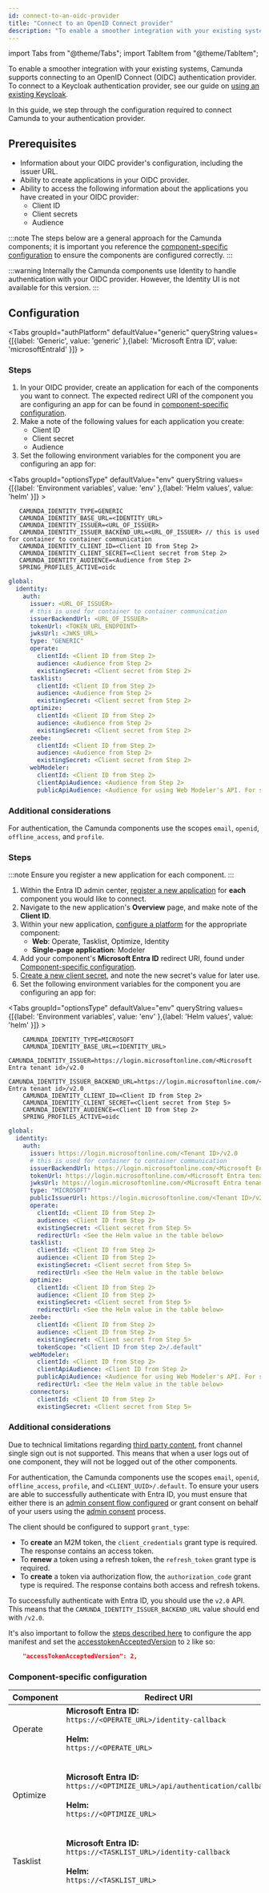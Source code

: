 ```yaml
---
id: connect-to-an-oidc-provider
title: "Connect to an OpenID Connect provider"
description: "To enable a smoother integration with your existing systems, connect to an OpenID Connect provider"
---
```


import Tabs from "@theme/Tabs";
import TabItem from "@theme/TabItem";

To enable a smoother integration with your existing systems, Camunda supports connecting to an OpenID Connect (OIDC) authentication provider. To connect to a Keycloak authentication provider, see our guide on [using an existing Keycloak](using-existing-keycloak.md).

In this guide, we step through the configuration required to connect Camunda to your authentication provider.

## Prerequisites

- Information about your OIDC provider's configuration, including the issuer URL.
- Ability to create applications in your OIDC provider.
- Ability to access the following information about the applications you have created in your OIDC provider:
  - Client ID
  - Client secrets
  - Audience

:::note
The steps below are a general approach for the Camunda components; it is important you reference the [component-specific
configuration](#component-specific-configuration) to ensure the components are configured correctly.
:::

:::warning
Internally the Camunda components use Identity to handle authentication with your OIDC provider. However, the Identity
UI is not available for this version.
:::

## Configuration

<Tabs groupId="authPlatform" defaultValue="generic" queryString values={[{label: 'Generic', value: 'generic' },{label: 'Microsoft Entra ID', value: 'microsoftEntraId' }]} >
<TabItem value="generic">

<h3>Steps</h3>

1. In your OIDC provider, create an application for each of the components you want to connect. The expected redirect URI of the component you are configuring an app for can be found in [component-specific configuration](#component-specific-configuration).
2. Make a note of the following values for each application you create:
   - Client ID
   - Client secret
   - Audience
3. Set the following environment variables for the component you are configuring an app for:

<Tabs groupId="optionsType" defaultValue="env" queryString values={[{label: 'Environment variables', value: 'env' },{label: 'Helm values', value: 'helm' }]} >
<TabItem value="env">

```
   CAMUNDA_IDENTITY_TYPE=GENERIC
   CAMUNDA_IDENTITY_BASE_URL=<IDENTITY_URL>
   CAMUNDA_IDENTITY_ISSUER=<URL_OF_ISSUER>
   CAMUNDA_IDENTITY_ISSUER_BACKEND_URL=<URL_OF_ISSUER> // this is used for container to container communication
   CAMUNDA_IDENTITY_CLIENT_ID=<Client ID from Step 2>
   CAMUNDA_IDENTITY_CLIENT_SECRET=<Client secret from Step 2>
   CAMUNDA_IDENTITY_AUDIENCE=<Audience from Step 2>
   SPRING_PROFILES_ACTIVE=oidc
```

</TabItem>
<TabItem value="helm">

```yaml
global:
  identity:
    auth:
      issuer: <URL_OF_ISSUER>
      # this is used for container to container communication
      issuerBackendUrl: <URL_OF_ISSUER>
      tokenUrl: <TOKEN_URL_ENDPOINT>
      jwksUrl: <JWKS_URL>
      type: "GENERIC"
      operate:
        clientId: <Client ID from Step 2>
        audience: <Audience from Step 2>
        existingSecret: <Client secret from Step 2>
      tasklist:
        clientId: <Client ID from Step 2>
        audience: <Audience from Step 2>
        existingSecret: <Client secret from Step 2>
      optimize:
        clientId: <Client ID from Step 2>
        audience: <Audience from Step 2>
        existingSecret: <Client secret from Step 2>
      zeebe:
        clientId: <Client ID from Step 2>
        audience: <Audience from Step 2>
        existingSecret: <Client secret from Step 2>
      webModeler:
        clientId: <Client ID from Step 2>
        clientApiAudience: <Audience from Step 2>
        publicApiAudience: <Audience for using Web Modeler's API. For security reasons, use a different value than for clientApiAudience>
```

</TabItem>
</Tabs>

<h3>Additional considerations</h3>

For authentication, the Camunda components use the scopes `email`, `openid`, `offline_access`, and `profile`.

</TabItem>
<TabItem value="microsoftEntraId">

<h3>Steps</h3>

:::note
Ensure you register a new application for each component.
:::

1. Within the Entra ID admin center, [register a new application](https://learn.microsoft.com/en-us/entra/identity-platform/quickstart-register-app) for **each** component you would like to connect.
2. Navigate to the new application's **Overview** page, and make note of the **Client ID**.
3. Within your new application, [configure a platform](https://learn.microsoft.com/en-gb/entra/identity-platform/quickstart-register-app#configure-platform-settings) for the appropriate component:
   - **Web**: Operate, Tasklist, Optimize, Identity
   - **Single-page application**: Modeler
4. Add your component's **Microsoft Entra ID** redirect URI, found under [Component-specific configuration](#component-specific-configuration).
5. [Create a new client secret](https://learn.microsoft.com/en-gb/entra/identity-platform/quickstart-register-app?tabs=client-secret#add-credentials), and note the new secret's value for later use.
6. Set the following environment variables for the component you are configuring an app for:

<Tabs groupId="optionsType" defaultValue="env" queryString values={[{label: 'Environment variables', value: 'env' },{label: 'Helm values', value: 'helm' }]} >
<TabItem value="env">

```
    CAMUNDA_IDENTITY_TYPE=MICROSOFT
    CAMUNDA_IDENTITY_BASE_URL=<IDENTITY_URL>
    CAMUNDA_IDENTITY_ISSUER=https://login.microsoftonline.com/<Microsoft Entra tenant id>/v2.0
    CAMUNDA_IDENTITY_ISSUER_BACKEND_URL=https://login.microsoftonline.com/<Microsoft Entra tenant id>/v2.0
    CAMUNDA_IDENTITY_CLIENT_ID=<Client ID from Step 2>
    CAMUNDA_IDENTITY_CLIENT_SECRET=<Client secret from Step 5>
    CAMUNDA_IDENTITY_AUDIENCE=<Client ID from Step 2>
    SPRING_PROFILES_ACTIVE=oidc
```

</TabItem>
<TabItem value="helm">

```yaml
global:
  identity:
    auth:
      issuer: https://login.microsoftonline.com/<Tenant ID>/v2.0
      # this is used for container to container communication
      issuerBackendUrl: https://login.microsoftonline.com/<Microsoft Entra tenant id>/v2.0
      tokenUrl: https://login.microsoftonline.com/<Microsoft Entra tenant id>/oauth2/v2.0/token
      jwksUrl: https://login.microsoftonline.com/<Microsoft Entra tenant id>/discovery/v2.0/keys
      type: "MICROSOFT"
      publicIssuerUrl: https://login.microsoftonline.com/<Tenant ID>/v2.0
      operate:
        clientId: <Client ID from Step 2>
        audience: <Client ID from Step 2>
        existingSecret: <Client secret from Step 5>
        redirectUrl: <See the Helm value in the table below>
      tasklist:
        clientId: <Client ID from Step 2>
        audience: <Client ID from Step 2>
        existingSecret: <Client secret from Step 5>
        redirectUrl: <See the Helm value in the table below>
      optimize:
        clientId: <Client ID from Step 2>
        audience: <Client ID from Step 2>
        existingSecret: <Client secret from Step 5>
        redirectUrl: <See the Helm value in the table below>
      zeebe:
        clientId: <Client ID from Step 2>
        audience: <Client ID from Step 2>
        existingSecret: <Client secret from Step 5>
        tokenScope: "<Client ID from Step 2>/.default"
      webModeler:
        clientId: <Client ID from Step 2>
        clientApiAudience: <Client ID from Step 2>
        publicApiAudience: <Audience for using Web Modeler's API. For security reasons, use a different value than for clientApiAudience>
        redirectUrl: <See the Helm value in the table below>
      connectors:
        clientId: <Client ID from Step 2>
        existingSecret: <Client secret from Step 5>
```

</TabItem>
</Tabs>

<h3>Additional considerations</h3>

Due to technical limitations regarding [third party content](https://openid.net/specs/openid-connect-frontchannel-1_0.html#ThirdPartyContent),
front channel single sign out is not supported. This means that when a user logs out of one component, they will not be logged out of the other components.

For authentication, the Camunda components use the scopes `email`, `openid`, `offline_access`, `profile`,
and `<CLIENT_UUID>/.default`. To ensure your users are able to successfully authenticate with Entra ID, you must
ensure that either there is
an [admin consent flow configured](https://learn.microsoft.com/en-us/entra/identity/enterprise-apps/configure-admin-consent-workflow)
or grant consent on behalf of your users using
the [admin consent](https://learn.microsoft.com/en-gb/entra/identity/enterprise-apps/user-admin-consent-overview#admin-consent)
process.

The client should be configured to support `grant_type`:

- To **create** an M2M token, the `client_credentials` grant type is required. The response contains an access token.
- To **renew** a token using a refresh token, the `refresh_token` grant type is required.
- To **create** a token via authorization flow, the `authorization_code` grant type is required. The response contains both access and refresh tokens.

To successfully authenticate with Entra ID, you should use the `v2.0` API. This means that
the `CAMUNDA_IDENTITY_ISSUER_BACKEND_URL` value should end with `/v2.0`.

It's also important to follow the [steps described here](https://learn.microsoft.com/en-us/entra/identity-platform/reference-app-manifest#configure-the-app-manifest) to configure the app manifest and set the [accesstokenAcceptedVersion](https://learn.microsoft.com/en-us/entra/identity-platform/reference-app-manifest#accesstokenacceptedversion-attribute) to `2` like so:

```json
	"accessTokenAcceptedVersion": 2,
```

</TabItem>
</Tabs>

### Component-specific configuration

| Component   | Redirect URI                                                                                                                         | Notes                                                                                                                                                                                                                                                                                                                                                                                                                                                                                                                                                                                                                                                                                                                                                                                                                                                                                                                                                                                                                                                                       |
| ----------- | ------------------------------------------------------------------------------------------------------------------------------------ | --------------------------------------------------------------------------------------------------------------------------------------------------------------------------------------------------------------------------------------------------------------------------------------------------------------------------------------------------------------------------------------------------------------------------------------------------------------------------------------------------------------------------------------------------------------------------------------------------------------------------------------------------------------------------------------------------------------------------------------------------------------------------------------------------------------------------------------------------------------------------------------------------------------------------------------------------------------------------------------------------------------------------------------------------------------------------- |
| Operate     | **Microsoft Entra ID:**<br/> `https://<OPERATE_URL>/identity-callback` <br/><br/> **Helm:**<br/> `https://<OPERATE_URL>`             |                                                                                                                                                                                                                                                                                                                                                                                                                                                                                                                                                                                                                                                                                                                                                                                                                                                                                                                                                                                                                                                                             |
| Optimize    | **Microsoft Entra ID:**<br/> `https://<OPTIMIZE_URL>/api/authentication/callback` <br/><br/> **Helm:**<br/> `https://<OPTIMIZE_URL>` | There is a fallback if you use the existing ENV vars to configure your authentication provider, if you use a custom `yaml`, you need to update your properties to match the new values in this guide.<br/><br/>When using an OIDC provider, the following features are not currently available: User permissions tab in collections, digests, `Alerts` tab in collections.                                                                                                                                                                                                                                                                                                                                                                                                                                                                                                                                                                                                                                                                                                  |
| Tasklist    | **Microsoft Entra ID:**<br/> `https://<TASKLIST_URL>/identity-callback` <br/><br/> **Helm:**<br/> `https://<TASKLIST_URL>`           |                                                                                                                                                                                                                                                                                                                                                                                                                                                                                                                                                                                                                                                                                                                                                                                                                                                                                                                                                                                                                                                                             |
| Web Modeler | **Microsoft Entra ID:**<br/> `https://<WEB_MODELER_URL>/login-callback` <br/><br/> **Helm:**<br/> `https://<WEB_MODELER_URL>`        | Web Modeler requires two clients: one for the internal API, and one for the external/public API. <br/><br/> Using a different OIDC provider than Keycloak currently disables all checks of the permissions claim both for using Web Modeler via the UI and via the public API.<br/><br/> Required configuration variables for webapp:<br/>`OAUTH2_CLIENT_ID=[client-id]`<br/>`OAUTH2_JWKS_URL=[provider-jwks-url]`<br/>`OAUTH2_TOKEN_AUDIENCE=[client-audience]`<br/>`OAUTH2_TOKEN_ISSUER=[provider-issuer]`<br/>`OAUTH2_TYPE=[provider-type]`<br/><br/> Required configuration variables for restapi:<br/>`CAMUNDA_IDENTITY_BASEURL=[identity-base-url]`<br/>`CAMUNDA_IDENTITY_TYPE=[provider-type]`<br/>`CAMUNDA_MODELER_SECURITY_JWT_AUDIENCE_INTERNAL_API=[client-audience]`<br/>`CAMUNDA_MODELER_SECURITY_JWT_AUDIENCE_PUBLIC_API=[publicapi-audience]` (for security reasons, <strong>use a different value here than for `CAMUNDA_MODELER_SECURITY_JWT_AUDIENCE_INTERNAL_API`</strong>)<br/>`SPRING_SECURITY_OAUTH2_RESOURCESERVER_JWT_ISSUER_URI=[provider-issuer]` |
| Zeebe       | no redirect URI                                                                                                                      | Instead, include `tokenScope:"<Azure-AppRegistration-ClientID> /.default "`. This refers to the Helm value `global.identity.auth.zeebe.tokenScope`, which should be set to the displayed value. "`                                                                                                                                                                                                                                                                                                                                                                                                                                                                                                                                                                                                                                                                                                                                                                                                                                                                          |
| Connectors  |                                                                                                                                      | Connectors act as a client in the OIDC flow. <br/><br/> For outbound-only mode (when `CAMUNDA_CONNECTOR_POLLING_ENABLED` is `false`), only Zeebe client properties are required: <br/> `ZEEBE_CLIENT_ID=[client-id]`<br/>`ZEEBE_CLIENT_SECRET=[client-secret]`<br/>`ZEEBE_AUTHORIZATION_SERVER_URL=[provider-issuer]`<br/>`ZEEBE_TOKEN_AUDIENCE=[Zeebe audience]`<br/>`ZEEBE_TOKEN_SCOPE=[Zeebe scope]` (optional)<br/><br/> For inbound mode, Operate client properties are required:<br/>`CAMUNDA_IDENTITY_TYPE=[provider-type]`<br/>`CAMUNDA_IDENTITY_AUDIENCE=[Operate audience]`<br/>`CAMUNDA_IDENTITY_CLIENT_ID=[client-id]`<br/>`CAMUNDA_IDENTITY_CLIENT_SECRET=[client-secret]`<br/>`CAMUNDA_IDENTITY_ISSUER_BACKEND_URL=[provider-issuer]`                                                                                                                                                                                                                                                                                                                         |
